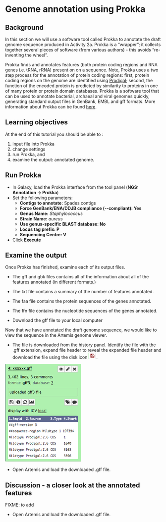 # Genome annotation using Prokka

## Background

In this section we will use a software tool called Prokka to annotate the draft genome sequence produced in Activity 2a. Prokka is a “wrapper”; it collects together several pieces of software (from various authors) - this avoids “re-inventing the wheel”.

Prokka finds and annotates features (both protein coding regions and RNA genes i.e. tRNA, rRNA) present on on a sequence. Note, Prokka uses a two step process for the annotation of protein coding regions: first, protein coding regions on the genome are identified using [Prodigal](http://prodigal.ornl.gov/); second, the function of the encoded protein is predicted by similarity to proteins in one of many protein or protein domain databases. Prokka is a software tool that can be used to annotate bacterial, archaeal and viral genomes quickly, generating standard output files in GenBank, EMBL and gff formats. More information about Prokka can be found [here](https://github.com/tseemann/prokka).

## Learning objectives

At the end of this tutorial you should be able to :

1. input file into Prokka
2. change settings
3. run Prokka, and
4. examine the output: annotated genome.

## Run Prokka

- In Galaxy, load the Prokka interface from the tool panel (**NGS: Annotation -> Prokka**)  
- Set the following parameters:
    - **Contigs to annotate:** <fn>Spades contigs</fn>  
    - **Force GenBank/ENA/DDJB compliance (--compliant): Yes**  
    - **Genus Name:** *Staphylococcus*  
    - **Strain Name:** *aureus*  
    - **Use genus-specific BLAST database: No**  
    - **Locus tag prefix: P**  
    - **Sequencing Centre: V**  
- Click **Execute**  

## Examine the output

Once Prokka has finished, examine each of its output files.

- The gff and gbk files contains all of the information about all of the features annotated (in different formats.)
- The txt file contains a summary of the number of features annotated.
- The faa file contains the protein sequences of the genes annotated.
- The ffn file contains the nucleotide sequences of the genes annotated.

- Download the gff file to your local computer

Now that we have annotated the draft genome sequence, we would like to
view the sequence in the Artemis genome viewer.

- The file is downloaded from the history panel. Identify the file with the .gff extension, expand file header to reveal the expanded file header and download the file using the disk icon ![disk icon](./images/image00.png).

![galaxy file](./images/image01.png)

- Open Artemis and load the downloaded .gff file.

## Discussion - a closer look at the annotated features
FIXME: to add

- Open Artemis and load the downloaded .gff file.
